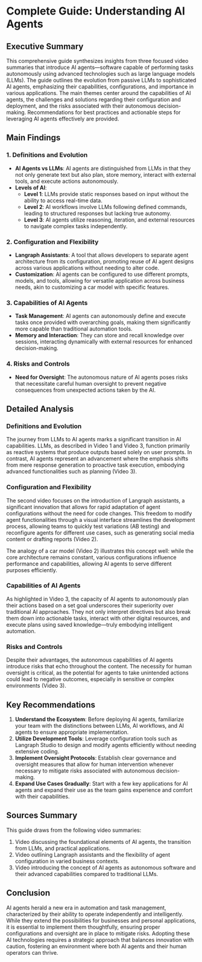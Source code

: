 # Complete Guide: Understanding AI Agents

## Executive Summary
This comprehensive guide synthesizes insights from three focused video summaries that introduce AI agents—software capable of performing tasks autonomously using advanced technologies such as large language models (LLMs). The guide outlines the evolution from passive LLMs to sophisticated AI agents, emphasizing their capabilities, configurations, and importance in various applications. The main themes center around the capabilities of AI agents, the challenges and solutions regarding their configuration and deployment, and the risks associated with their autonomous decision-making. Recommendations for best practices and actionable steps for leveraging AI agents effectively are provided.

## Main Findings

### 1. Definitions and Evolution
- **AI Agents vs LLMs**: AI agents are distinguished from LLMs in that they not only generate text but also plan, store memory, interact with external tools, and execute actions autonomously.
- **Levels of AI**: 
  - **Level 1**: LLMs provide static responses based on input without the ability to access real-time data.
  - **Level 2**: AI workflows involve LLMs following defined commands, leading to structured responses but lacking true autonomy.
  - **Level 3**: AI agents utilize reasoning, iteration, and external resources to navigate complex tasks independently.

### 2. Configuration and Flexibility
- **Langraph Assistants**: A tool that allows developers to separate agent architecture from its configuration, promoting reuse of AI agent designs across various applications without needing to alter code.
- **Customization**: AI agents can be configured to use different prompts, models, and tools, allowing for versatile application across business needs, akin to customizing a car model with specific features.

### 3. Capabilities of AI Agents
- **Task Management**: AI agents can autonomously define and execute tasks once provided with overarching goals, making them significantly more capable than traditional automation tools.
- **Memory and Interaction**: They can store and recall knowledge over sessions, interacting dynamically with external resources for enhanced decision-making.

### 4. Risks and Controls
- **Need for Oversight**: The autonomous nature of AI agents poses risks that necessitate careful human oversight to prevent negative consequences from unexpected actions taken by the AI.

## Detailed Analysis

### Definitions and Evolution
The journey from LLMs to AI agents marks a significant transition in AI capabilities. LLMs, as described in Video 1 and Video 3, function primarily as reactive systems that produce outputs based solely on user prompts. In contrast, AI agents represent an advancement where the emphasis shifts from mere response generation to proactive task execution, embodying advanced functionalities such as planning (Video 3).

### Configuration and Flexibility
The second video focuses on the introduction of Langraph assistants, a significant innovation that allows for rapid adaptation of agent configurations without the need for code changes. This freedom to modify agent functionalities through a visual interface streamlines the development process, allowing teams to quickly test variations (AB testing) and reconfigure agents for different use cases, such as generating social media content or drafting reports (Video 2).

The analogy of a car model (Video 2) illustrates this concept well: while the core architecture remains constant, various configurations influence performance and capabilities, allowing AI agents to serve different purposes efficiently.

### Capabilities of AI Agents
As highlighted in Video 3, the capacity of AI agents to autonomously plan their actions based on a set goal underscores their superiority over traditional AI approaches. They not only interpret directives but also break them down into actionable tasks, interact with other digital resources, and execute plans using saved knowledge—truly embodying intelligent automation.

### Risks and Controls
Despite their advantages, the autonomous capabilities of AI agents introduce risks that echo throughout the content. The necessity for human oversight is critical, as the potential for agents to take unintended actions could lead to negative outcomes, especially in sensitive or complex environments (Video 3).

## Key Recommendations
1. **Understand the Ecosystem**: Before deploying AI agents, familiarize your team with the distinctions between LLMs, AI workflows, and AI agents to ensure appropriate implementation.
2. **Utilize Development Tools**: Leverage configuration tools such as Langraph Studio to design and modify agents efficiently without needing extensive coding.
3. **Implement Oversight Protocols**: Establish clear governance and oversight measures that allow for human intervention whenever necessary to mitigate risks associated with autonomous decision-making.
4. **Expand Use Cases Gradually**: Start with a few key applications for AI agents and expand their use as the team gains experience and comfort with their capabilities.

## Sources Summary
This guide draws from the following video summaries:
1. Video discussing the foundational elements of AI agents, the transition from LLMs, and practical applications.
2. Video outlining Langraph assistants and the flexibility of agent configuration in varied business contexts.
3. Video introducing the concept of AI agents as autonomous software and their advanced capabilities compared to traditional LLMs.

## Conclusion
AI agents herald a new era in automation and task management, characterized by their ability to operate independently and intelligently. While they extend the possibilities for businesses and personal applications, it is essential to implement them thoughtfully, ensuring proper configurations and oversight are in place to mitigate risks. Adopting these AI technologies requires a strategic approach that balances innovation with caution, fostering an environment where both AI agents and their human operators can thrive.
